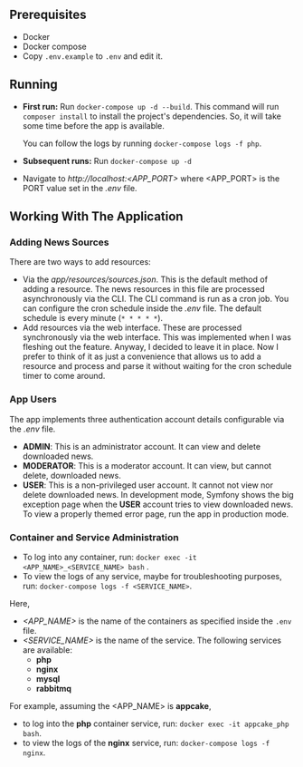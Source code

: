 ## Prerequisites 
- Docker 
- Docker compose 
- Copy `.env.example` to `.env` and edit it.

## Running 
- **First run:** Run `docker-compose up -d --build`.
  This command will run `composer install` to install the project's dependencies.
  So, it will take some time before the app is available. 

  You can follow the logs by running `docker-compose logs -f php`.
- **Subsequent runs:** Run `docker-compose up -d`
- Navigate to *http://localhost:<APP_PORT>* where <APP_PORT> is the PORT value set in the *.env* file.


## Working With The Application 

### Adding News Sources 
There are two ways to add resources: 
- Via the *app/resources/sources.json*.  This is the default method of adding a resource.
  The news resources in this file are processed asynchronously via the CLI.
  The CLI command is run as a cron job. 
  You can configure the cron schedule inside the *.env* file. 
  The default schedule is every minute (`* * * * *`).
- Add resources via the web interface. 
  These are processed synchronously via the web interface. 
  This was implemented when I was fleshing out the feature. 
  Anyway, I decided to leave it in place.
  Now I prefer to think of it as just a convenience 
  that allows us to add a resource and process and parse it 
  without waiting for the cron schedule timer to come around.

### App Users 
The app implements three authentication account details configurable via the *.env* file. 
- **ADMIN**: This is an administrator account. It can view and delete downloaded news.
- **MODERATOR**: This is a moderator account. It can view, but cannot delete, downloaded news.
- **USER**: This is a non-privileged user account. It cannot not view nor delete downloaded news. 
  In development mode, Symfony shows the big exception page when the **USER** account tries to 
  view downloaded news. To view a properly themed error page, run the app in production mode. 

### Container and Service Administration 
- To log into any container, run: 
  `docker exec -it <APP_NAME>_<SERVICE_NAME> bash` . 
- To view the logs of any service, maybe for troubleshooting purposes, run: 
  `docker-compose logs -f <SERVICE_NAME>`.

Here, 
- *<APP_NAME>* is the name of the containers as specified inside the `.env` file.
- *<SERVICE_NAME>* is the name of the service. The following services are available: 
    - **php**
    - **nginx**
    - **mysql**
    - **rabbitmq**
  
For example, assuming the <APP_NAME> is **appcake**, 
- to log into the **php** container service, run: `docker exec -it appcake_php bash`.
- to view the logs of the **nginx** service, run: `docker-compose logs -f nginx`.
